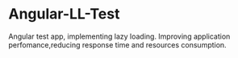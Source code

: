 # Angular-LL-Test

Angular test app, implementing lazy loading. 
Improving application perfomance,reducing response time and resources consumption.
